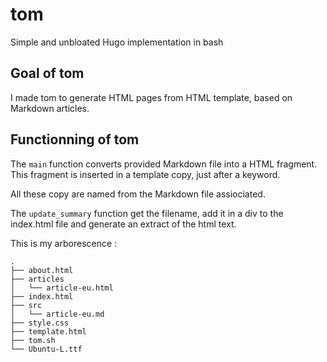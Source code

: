 # tom
Simple and unbloated Hugo implementation in bash

## Goal of tom
I made tom to generate HTML pages from HTML template, based on Markdown articles.

## Functionning of tom
The `main` function converts provided Markdown file into a HTML fragment. This fragment is inserted in a template copy, just after a keyword.

All these copy are named from the Markdown file assiociated.

The `update_summary` function get the filename, add it in a div to the index.html file and generate an extract of the html text.

This is my arborescence :

```
.
├── about.html
├── articles
│   └── article-eu.html
├── index.html
├── src
│   └── article-eu.md
├── style.css
├── template.html
├── tom.sh
└── Ubuntu-L.ttf
```
